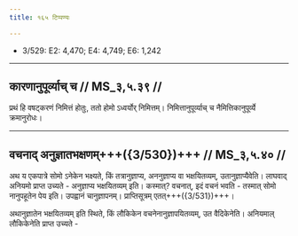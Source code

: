 ```yaml
---
title: १६५ टिप्पण्यः

---
```

- 3/529: E2: 4,470; E4: 4,749; E6: 1,242

____________________________________________


## कारणानुपूर्व्याच् च // MS_३,५.३९ //

प्रथं हि वषट्करणं निमित्तं होतुः, ततो होमो ऽध्वर्योर् निमित्तम्। निमित्तानुपूर्व्याच् च नैमित्तिकानुपूर्व्ये क्रमानुरोधः।


____________________________________________


## वचनाद् अनुज्ञातभक्षणम्+++({3/530})+++ // MS_३,५.४० //

अथ य एकपात्रे सोमो ऽनेकेन भक्ष्यते, किं तत्रानुज्ञाप्य, अननुज्ञाप्य वा भक्षयितव्यम्, उतानुज्ञाप्यैवेति। लाघवाद् अनियमो प्राप्त उच्यते - अनुज्ञाप्य भक्षयितव्यम् इति। कस्मात्? वचनात्, इदं वचनं भवति - तस्मात् सोमो नानुपहूतेन पेय इति। उपह्वानं चानुज्ञापनम्। प्राप्तिसूत्रम् एतत्+++({3/531})+++।

अथानुज्ञातेन भक्षयितव्यम् इति स्थिते, किं लौकिकेन वचनेनानुज्ञापयितव्यम्, उत वैदिकेनेति।
अनियमाल् लौकिकेनेति प्राप्त उच्यते -
